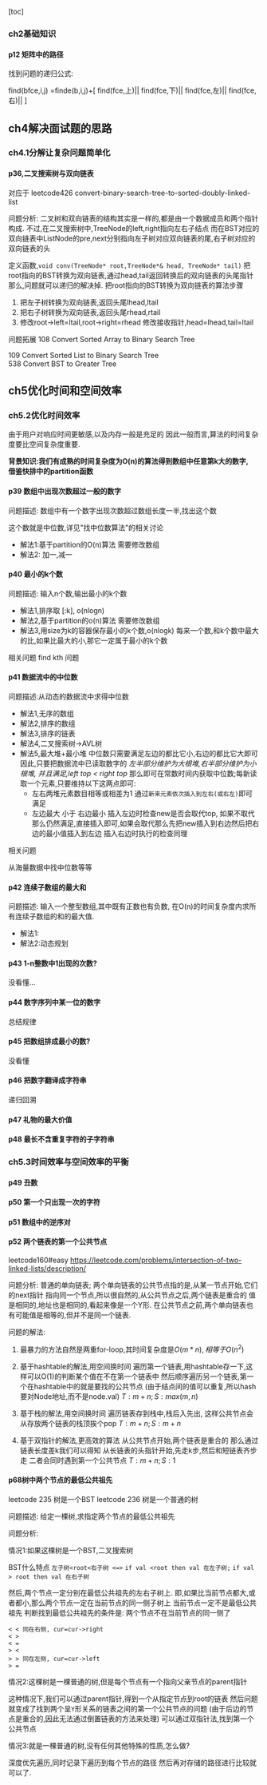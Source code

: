 
[toc]


### ch2基础知识

#### p12 矩阵中的路径
找到问题的递归公式:

find(bfce,i,j)
=finde(b,i,j)+[
  find(fce,上)||
  find(fce,下)||
  find(fce,左)||
  find(fce,右)||
]

## ch4解决面试题的思路

### ch4.1分解让复杂问题简单化
#### p36,二叉搜索树与双向链表
对应于
leetcode426
convert-binary-search-tree-to-sorted-doubly-linked-list


问题分析:
二叉树和双向链表的结构其实是一样的,都是由一个数据成员和两个指针构成.
不过,在二叉搜索树中,TreeNode的left,right指向左右子结点
而在BST对应的双向链表中ListNode的pre,next分别指向左子树对应双向链表的尾,右子树对应的双向链表的头

定义函数,`void conv(TreeNode* root,TreeNode*& head, TreeNode* tail)`
把root指向的BST转换为双向链表,通过head,tail返回转换后的双向链表的头尾指针
那么,问题就可以递归的解决掉.
把root指向的BST转换为双向链表的算法步骤


1. 把左子树转换为双向链表,返回头尾lhead,ltail
2. 把右子树转换为双向链表,返回头尾rhead,rtail
3. 修改root->left=ltail,root->right=rhead
修改接收指针,head=lhead,tail=ltail


问题拓展
108	Convert Sorted Array to Binary Search Tree    
		
109	Convert Sorted List to Binary Search Tree    
538	Convert BST to Greater Tree    

## ch5优化时间和空间效率

### ch5.2优化时间效率

由于用户对响应时间更敏感,以及内存一般是充足的
因此一般而言,算法的时间复杂度要比空间复杂度重要.


**背景知识:我们有成熟的时间复杂度为O(n)的算法得到数组中任意第k大的数字,   
借鉴快排中的partition函数**



#### p39 数组中出现次数超过一般的数字
问题描述: 数组中有一个数字出现次数超过数组长度一半,找出这个数

这个数就是中位数,详见"找中位数算法"的相关讨论

+ 解法1:基于partition的O(n)算法
需要修改数组
+ 解法2: 加一,减一


#### p40 最小的k个数
问题描述: 输入n个数,输出最小的k个数


+ 解法1,排序取 [:k], o(nlogn)
+ 解法2,基于partition的o(n)算法
需要修改数组
+ 解法3,用size为k的容器保存最小的k个数,o(nlogk)
每来一个数,和k个数中最大的比,如果比最大的小,那它一定属于最小的k个数


相关问题 find kth 问题
#### p41 数据流中的中位数
问题描述:从动态的数据流中求得中位数

+ 解法1,无序的数组
+ 解法2,排序的数组
+ 解法3,排序的链表
+ 解法4,二叉搜索树->AVL树
+ 解法5,最大堆+最小堆
中位数只需要满足左边的都比它小,右边的都比它大即可
因此,只要把数据流中已读取数字的
*左半部分维护为大根堆,右半部分维护为小根堆,
并且满足,left top < right top*
那么即可在常数时间内获取中位数;每新读取一个元素,只要维持以下这两点即可:
  - 左右两堆元素数目相等或相差为1
  通过`新来元素依次插入到左右(或右左)`即可满足
  - 左边最大 小于 右边最小
  插入左边时检查new是否会取代top,
  如果不取代那么仍然满足,直接插入即可,如果会取代那么先把new插入到右边然后把右边的最小值插入到左边
  插入右边时执行的检查同理


相关问题

从海量数据中找中位数等等

#### p42 连续子数组的最大和
问题描述: 输入一个整型数组,其中既有正数也有负数,
在O(n)的时间复杂度内求所有连续子数组的和的最大值.

+ 解法1:
+ 解法2:动态规划
#### p43 1-n整数中1出现的次数?
没看懂...
#### p44 数字序列中某一位的数字
总结规律
#### p45 把数组排成最小的数?
没看懂
#### p46 把数字翻译成字符串
递归回溯
#### p47 礼物的最大价值

#### p48 最长不含重复字符的子字符串

### ch5.3时间效率与空间效率的平衡

#### p49 丑数
#### p50 第一个只出现一次的字符
#### p51 数组中的逆序对
#### p52 两个链表的第一个公共节点
leetcode160#easy
https://leetcode.com/problems/intersection-of-two-linked-lists/description/

问题分析:
普通的单向链表;
两个单向链表的公共节点指的是,从某一节点开始,它们的next指针
指向同一个节点,所以很自然的,从公共节点之后,两个链表是重合的
值是相同的,地址也是相同的,看起来像是一个Y形.
在公共节点之前,两个单向链表也有可能值是相等的,但并不是同一个链表.


问题的解法:

1. 最暴力的方法自然是两重for-loop,其时间复杂度是$O(m*n),相等于O(n^2)$

2. 基于hashtable的解法,用空间换时间
遍历第一个链表,用hashtable存一下,这样可以O(1)的判断某个值在不在第一个链表中
然后顺序遍历另一个链表,第一个在hashtable中的就是要找的公共节点
(由于结点间的值可以重复,所以hash要对Node地址,而不是node.val)
$T:m+n;S:max(m,n)$
3. 基于栈的解法,用空间换时间
遍历链表存到栈中,栈后入先出,
这样公共节点会从存放两个链表的栈顶挨个pop
$T:m+n;S:m+n$
4. 基于双指针的解法,更高效的算法
从公共节点开始,两个链表是重合的
那么通过链表长度差k我们可以得知
从长链表的头指针开始,先走k步,然后和短链表齐步走
二者会同时遇到第一个公共节点
$T:m+n;S:1$

#### p68树中两个节点的最低公共祖先

leetcode 235 树是一个BST
leetcode 236 树是一个普通的树



问题描述:
给定一棵树,求指定两个节点的最低公共祖先

问题分析:

情况1:如果这棵树是一个BST,二叉搜索树

BST什么特点
`左子树<root<右子树 <=>` 
`if val <root then val 在左子树;`
`if val > root then val 在右子树`

然后,两个节点一定分别在最低公共祖先的左右子树上.
即,如果比当前节点都大,或者都小,那么两个节点一定在当前节点的同一侧子树上
当前节点一定不是最低公共祖先
判断找到最低公共祖先的条件是:
两个节点不在当前节点的同一侧了
```
< < 同在右侧, cur=cur->right
< >
< =
> <
> > 同在左侧, cur=cur->left
> =
```

情况2:这棵树是一棵普通的树,但是每个节点有一个指向父亲节点的parent指针

这种情况下,我们可以通过parent指针,得到一个从指定节点到root的链表
然后问题就变成了找到两个呈`Y`形关系的链表之间的第一个公共节点的问题
(由于后边的节点是重合的,因此无法通过倒置链表的方法来处理)
可以通过双指针法,找到第一个公共节点

情况3:就是一棵普通的树,没有任何其他特殊的性质,怎么做?

深度优先遍历,同时记录下遍历到每个节点的路径
然后再对存储的路径进行比较就可以了.
